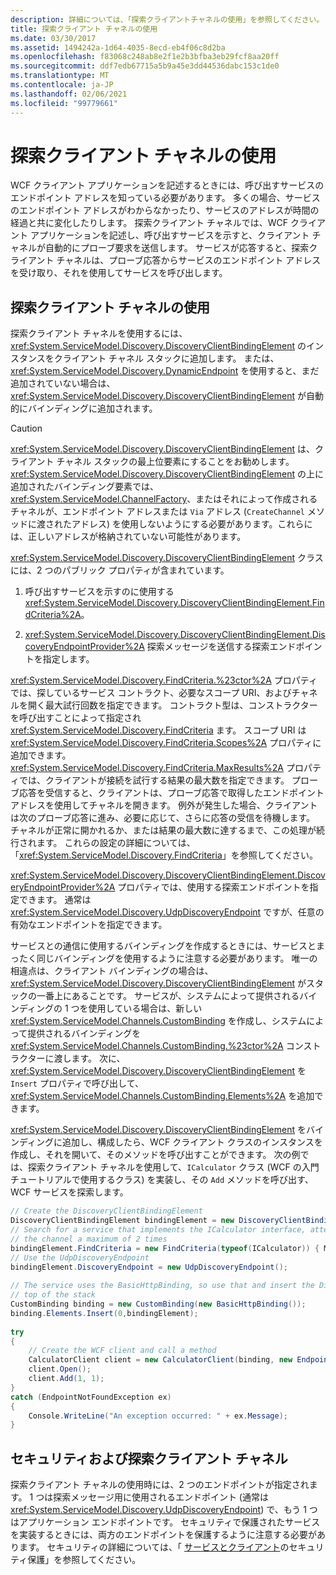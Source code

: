 ```yaml
---
description: 詳細については、「探索クライアントチャネルの使用」を参照してください。
title: 探索クライアント チャネルの使用
ms.date: 03/30/2017
ms.assetid: 1494242a-1d64-4035-8ecd-eb4f06c8d2ba
ms.openlocfilehash: f83068c248ab8e2f1e2b3bfba3eb29fcf8aa20ff
ms.sourcegitcommit: ddf7edb67715a5b9a45e3dd44536dabc153c1de0
ms.translationtype: MT
ms.contentlocale: ja-JP
ms.lasthandoff: 02/06/2021
ms.locfileid: "99779661"
---
```

# <a name="using-the-discovery-client-channel"></a>探索クライアント チャネルの使用

WCF クライアント アプリケーションを記述するときには、呼び出すサービスのエンドポイント アドレスを知っている必要があります。 多くの場合、サービスのエンドポイント アドレスがわからなかったり、サービスのアドレスが時間の経過と共に変化したりします。 探索クライアント チャネルでは、WCF クライアント アプリケーションを記述し、呼び出すサービスを示すと、クライアント チャネルが自動的にプローブ要求を送信します。 サービスが応答すると、探索クライアント チャネルは、プローブ応答からサービスのエンドポイント アドレスを受け取り、それを使用してサービスを呼び出します。  
  
## <a name="using-the-discovery-client-channel"></a>探索クライアント チャネルの使用  

 探索クライアント チャネルを使用するには、<xref:System.ServiceModel.Discovery.DiscoveryClientBindingElement> のインスタンスをクライアント チャネル スタックに追加します。 または、<xref:System.ServiceModel.Discovery.DynamicEndpoint> を使用すると、まだ追加されていない場合は、<xref:System.ServiceModel.Discovery.DiscoveryClientBindingElement> が自動的にバインディングに追加されます。  
  
> [!CAUTION]
> <xref:System.ServiceModel.Discovery.DiscoveryClientBindingElement> は、クライアント チャネル スタックの最上位要素にすることをお勧めします。 <xref:System.ServiceModel.Discovery.DiscoveryClientBindingElement> の上に追加されたバインディング要素では、<xref:System.ServiceModel.ChannelFactory>、またはそれによって作成されるチャネルが、エンドポイント アドレスまたは `Via` アドレス (`CreateChannel` メソッドに渡されたアドレス) を使用しないようにする必要があります。これらには、正しいアドレスが格納されていない可能性があります。  
  
 <xref:System.ServiceModel.Discovery.DiscoveryClientBindingElement> クラスには、2 つのパブリック プロパティが含まれています。  
  
1. 呼び出すサービスを示すのに使用する <xref:System.ServiceModel.Discovery.DiscoveryClientBindingElement.FindCriteria%2A>。  
  
2. <xref:System.ServiceModel.Discovery.DiscoveryClientBindingElement.DiscoveryEndpointProvider%2A> 探索メッセージを送信する探索エンドポイントを指定します。  
  
 <xref:System.ServiceModel.Discovery.FindCriteria.%23ctor%2A> プロパティでは、探しているサービス コントラクト、必要なスコープ URI、およびチャネルを開く最大試行回数を指定できます。 コントラクト型は、コンストラクターを呼び出すことによって指定され  <xref:System.ServiceModel.Discovery.FindCriteria> ます。 スコープ URI は <xref:System.ServiceModel.Discovery.FindCriteria.Scopes%2A> プロパティに追加できます。 <xref:System.ServiceModel.Discovery.FindCriteria.MaxResults%2A> プロパティでは、クライアントが接続を試行する結果の最大数を指定できます。 プローブ応答を受信すると、クライアントは、プローブ応答で取得したエンドポイント アドレスを使用してチャネルを開きます。 例外が発生した場合、クライアントは次のプローブ応答に進み、必要に応じて、さらに応答の受信を待機します。 チャネルが正常に開かれるか、または結果の最大数に達するまで、この処理が続行されます。 これらの設定の詳細については、「<xref:System.ServiceModel.Discovery.FindCriteria>」を参照してください。  
  
 <xref:System.ServiceModel.Discovery.DiscoveryClientBindingElement.DiscoveryEndpointProvider%2A> プロパティでは、使用する探索エンドポイントを指定できます。 通常は <xref:System.ServiceModel.Discovery.UdpDiscoveryEndpoint> ですが、任意の有効なエンドポイントを指定できます。  
  
 サービスとの通信に使用するバインディングを作成するときには、サービスとまったく同じバインディングを使用するように注意する必要があります。 唯一の相違点は、クライアント バインディングの場合は、<xref:System.ServiceModel.Discovery.DiscoveryClientBindingElement> がスタックの一番上にあることです。 サービスが、システムによって提供されるバインディングの 1 つを使用している場合は、新しい <xref:System.ServiceModel.Channels.CustomBinding> を作成し、システムによって提供されるバインディングを <xref:System.ServiceModel.Channels.CustomBinding.%23ctor%2A> コンストラクターに渡します。 次に、<xref:System.ServiceModel.Discovery.DiscoveryClientBindingElement> を `Insert` プロパティで呼び出して、<xref:System.ServiceModel.Channels.CustomBinding.Elements%2A> を追加できます。  
  
 <xref:System.ServiceModel.Discovery.DiscoveryClientBindingElement> をバインディングに追加し、構成したら、WCF クライアント クラスのインスタンスを作成し、それを開いて、そのメソッドを呼び出すことができます。 次の例では、探索クライアント チャネルを使用して、`ICalculator` クラス (WCF の入門チュートリアルで使用するクラス) を実装し、その `Add` メソッドを呼び出す、WCF サービスを探索します。  
  
```csharp
// Create the DiscoveryClientBindingElement  
DiscoveryClientBindingElement bindingElement = new DiscoveryClientBindingElement();  
// Search for a service that implements the ICalculator interface, attempting to open  
// the channel a maximum of 2 times  
bindingElement.FindCriteria = new FindCriteria(typeof(ICalculator)) { MaxResults = 2 };  
// Use the UdpDiscoveryEndpoint  
bindingElement.DiscoveryEndpoint = new UdpDiscoveryEndpoint();  
  
// The service uses the BasicHttpBinding, so use that and insert the DiscoveryClientBindingElement at the
// top of the stack  
CustomBinding binding = new CustomBinding(new BasicHttpBinding());  
binding.Elements.Insert(0,bindingElement);  
  
try  
{  
    // Create the WCF client and call a method  
    CalculatorClient client = new CalculatorClient(binding, new EndpointAddress("http://schemas.microsoft.com/dynamic"));  
    client.Open();  
    client.Add(1, 1);  
}  
catch (EndpointNotFoundException ex)  
{  
    Console.WriteLine("An exception occurred: " + ex.Message);  
}  
```  
  
## <a name="security-and-the-discovery-client-channel"></a>セキュリティおよび探索クライアント チャネル  

 探索クライアント チャネルの使用時には、2 つのエンドポイントが指定されます。 1 つは探索メッセージ用に使用されるエンドポイント (通常は <xref:System.ServiceModel.Discovery.UdpDiscoveryEndpoint>) で、もう 1 つはアプリケーション エンドポイントです。 セキュリティで保護されたサービスを実装するときには、両方のエンドポイントを保護するように注意する必要があります。 セキュリティの詳細については、「 [サービスとクライアント](securing-services-and-clients.md)のセキュリティ保護」を参照してください。
